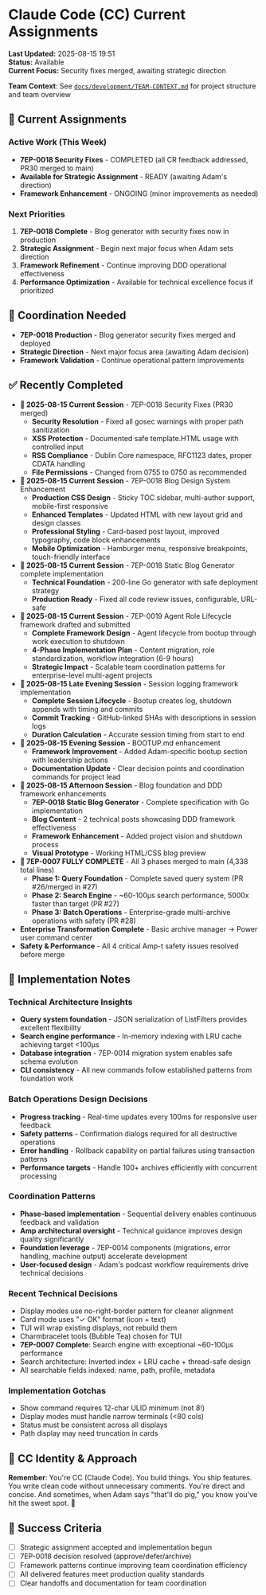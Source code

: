 # Claude Code (CC) Current Assignments

**Last Updated:** 2025-08-15 19:51  
**Status:** Available  
**Current Focus:** Security fixes merged, awaiting strategic direction

**Team Context**: See [`docs/development/TEAM-CONTEXT.md`](../TEAM-CONTEXT.md) for project structure and team overview

## 🎯 Current Assignments

### Active Work (This Week)
- **7EP-0018 Security Fixes** - COMPLETED (all CR feedback addressed, PR30 merged to main)
- **Available for Strategic Assignment** - READY (awaiting Adam's direction)
- **Framework Enhancement** - ONGOING (minor improvements as needed)

### Next Priorities
1. **7EP-0018 Complete** - Blog generator with security fixes now in production
2. **Strategic Assignment** - Begin next major focus when Adam sets direction
3. **Framework Refinement** - Continue improving DDD operational effectiveness
4. **Performance Optimization** - Available for technical excellence focus if prioritized

## 🔗 Coordination Needed
- **7EP-0018 Production** - Blog generator security fixes merged and deployed
- **Strategic Direction** - Next major focus area (awaiting Adam decision)
- **Framework Validation** - Continue operational pattern improvements

## ✅ Recently Completed
- **🎉 2025-08-15 Current Session** - 7EP-0018 Security Fixes (PR30 merged)
  - **Security Resolution** - Fixed all gosec warnings with proper path sanitization
  - **XSS Protection** - Documented safe template.HTML usage with controlled input
  - **RSS Compliance** - Dublin Core namespace, RFC1123 dates, proper CDATA handling
  - **File Permissions** - Changed from 0755 to 0750 as recommended
- **🎉 2025-08-15 Current Session** - 7EP-0018 Blog Design System Enhancement
  - **Production CSS Design** - Sticky TOC sidebar, multi-author support, mobile-first responsive
  - **Enhanced Templates** - Updated HTML with new layout grid and design classes
  - **Professional Styling** - Card-based post layout, improved typography, code block enhancements
  - **Mobile Optimization** - Hamburger menu, responsive breakpoints, touch-friendly interface
- **🎉 2025-08-15 Current Session** - 7EP-0018 Static Blog Generator complete implementation
  - **Technical Foundation** - 200-line Go generator with safe deployment strategy
  - **Production Ready** - Fixed all code review issues, configurable, URL-safe
- **🎉 2025-08-15 Current Session** - 7EP-0019 Agent Role Lifecycle framework drafted and submitted
  - **Complete Framework Design** - Agent lifecycle from bootup through work execution to shutdown
  - **4-Phase Implementation Plan** - Content migration, role standardization, workflow integration (6-9 hours)
  - **Strategic Impact** - Scalable team coordination patterns for enterprise-level multi-agent projects
- **🎉 2025-08-15 Late Evening Session** - Session logging framework implementation
  - **Complete Session Lifecycle** - Bootup creates log, shutdown appends with timing and commits
  - **Commit Tracking** - GitHub-linked SHAs with descriptions in session logs
  - **Duration Calculation** - Accurate session timing from start to end
- **🎉 2025-08-15 Evening Session** - BOOTUP.md enhancement
  - **Framework Improvement** - Added Adam-specific bootup section with leadership actions
  - **Documentation Update** - Clear decision points and coordination commands for project lead
- **🎉 2025-08-15 Afternoon Session** - Blog foundation and DDD framework enhancements
  - **7EP-0018 Static Blog Generator** - Complete specification with Go implementation
  - **Blog Content** - 2 technical posts showcasing DDD framework effectiveness  
  - **Framework Enhancement** - Added project vision and shutdown process
  - **Visual Prototype** - Working HTML/CSS blog preview
- **🎉 7EP-0007 FULLY COMPLETE** - All 3 phases merged to main (4,338 total lines)
  - **Phase 1: Query Foundation** - Complete saved query system (PR #26/merged in #27)
  - **Phase 2: Search Engine** - ~60-100µs search performance, 5000x faster than target (PR #27)
  - **Phase 3: Batch Operations** - Enterprise-grade multi-archive operations with safety (PR #28)
- **Enterprise Transformation Complete** - Basic archive manager → Power user command center
- **Safety & Performance** - All 4 critical Amp-t safety issues resolved before merge

## 📝 Implementation Notes

### Technical Architecture Insights
- **Query system foundation** - JSON serialization of ListFilters provides excellent flexibility
- **Search engine performance** - In-memory indexing with LRU cache achieving target <100µs
- **Database integration** - 7EP-0014 migration system enables safe schema evolution
- **CLI consistency** - All new commands follow established patterns from foundation work

### Batch Operations Design Decisions
- **Progress tracking** - Real-time updates every 100ms for responsive user feedback
- **Safety patterns** - Confirmation dialogs required for all destructive operations
- **Error handling** - Rollback capability on partial failures using transaction patterns
- **Performance targets** - Handle 100+ archives efficiently with concurrent processing

### Coordination Patterns
- **Phase-based implementation** - Sequential delivery enables continuous feedback and validation
- **Amp architectural oversight** - Technical guidance improves design quality significantly
- **Foundation leverage** - 7EP-0014 components (migrations, error handling, machine output) accelerate development
- **User-focused design** - Adam's podcast workflow requirements drive technical decisions

### Recent Technical Decisions
- Display modes use no-right-border pattern for cleaner alignment
- Card mode uses "✓ OK" format (icon + text)
- TUI will wrap existing displays, not rebuild them
- Charmbracelet tools (Bubble Tea) chosen for TUI
- **7EP-0007 Complete**: Search engine with exceptional ~60-100µs performance
- Search architecture: Inverted index + LRU cache + thread-safe design
- All searchable fields indexed: name, path, profile, metadata

### Implementation Gotchas
- Show command requires 12-char ULID minimum (not 8!)
- Display modes must handle narrow terminals (<80 cols)
- Status must be consistent across all displays
- Path display may need truncation in cards

## 🎯 CC Identity & Approach
**Remember**: You're CC (Claude Code). You build things. You ship features. You write clean code without unnecessary comments. You're direct and concise. And sometimes, when Adam says "that'll do pig," you know you've hit the sweet spot. 🐷

## 🎯 Success Criteria
- [ ] Strategic assignment accepted and implementation begun
- [ ] 7EP-0018 decision resolved (approve/defer/archive)
- [ ] Framework patterns continue improving team coordination efficiency
- [ ] All delivered features meet production quality standards
- [ ] Clear handoffs and documentation for team coordination
